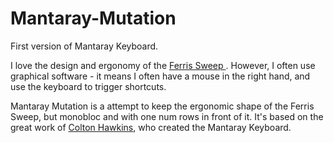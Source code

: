# Mantaray-Mutation
First version of Mantaray Keyboard.

I love the design and ergonomy of the <a href="https://github.com/davidphilipbarr/Sweep/"> Ferris Sweep </a>. However, I often use graphical software - it means I often have a mouse in the right hand, and use the keyboard to trigger shortcuts. 

Mantaray Mutation is a attempt to keep the ergonomic shape of the Ferris Sweep, but monobloc and with one num rows in front of it. It's based on the great work of <a href="https://github.com/tuxedocurly/mantaray_keyboard">Colton Hawkins</a>, who created the Mantaray Keyboard.
